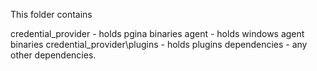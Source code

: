 This folder contains

credential_provider - holds pgina binaries
agent - holds windows agent binaries
credential_provider\plugins - holds plugins
dependencies - any other dependencies.
